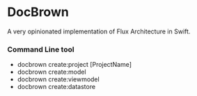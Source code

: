 DocBrown
========

A very opinionated implementation of Flux Architecture in Swift.

### Command Line tool

* docbrown create:project \[ProjectName\] 
* docbrown create:model
* docbrown create:viewmodel
* docbrown create:datastore
